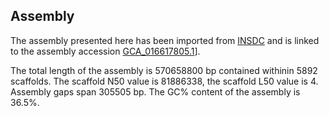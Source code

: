 **Assembly**
--------

The assembly presented here has been imported from [INSDC](http://www.insdc.org) and is linked to the assembly accession [GCA\_016617805.1](http://www.ebi.ac.uk/ena/data/view/GCA_016617805.1)].

The total length of the assembly is 570658800 bp contained withinin 5892 scaffolds.
The scaffold N50 value is 81886338, the scaffold L50 value is 4.
Assembly gaps span 305505 bp. The GC% content of the assembly is 36.5%.
